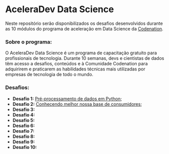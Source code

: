 # AceleraDev Data Science

Neste repositório serão disponibilizados os desafios desenvolvidos durante as 10 módulos do programa de aceleração em Data Science da [Codenation](https://www.codenation.dev/).

### Sobre o programa:

O AceleraDev Data Science é um programa de capacitação gratuito para profissionais de tecnologia. Durante 10 semanas, devs e cientistas de dados têm acesso a desafios, conteúdos e à Comunidade Codenation para adquirirem e praticarem as habilidades técnicas mais utilizadas por empresas de tecnologia de todo o mundo.

### Desafios:

- **Desafio 1:** [Pré-processamento de dados em Python](https://github.com/monteiro-fernando/AceleraDev_DataScience/tree/master/data-science-0);
- **Desafio 2:** [Conhecendo melhor nossa base de consumidores](https://github.com/monteiro-fernando/AceleraDev_DataScience/tree/master/coestatistica-1);
- **Desafio 3:**
- **Desafio 4:**
- **Desafio 5:**
- **Desafio 6:**
- **Desafio 7:**
- **Desafio 8:**
- **Desafio 9:**
- **Desafio 10:**


